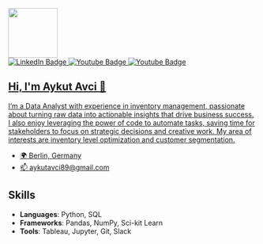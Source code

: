 
  
[this is for the picture]: #	
<div id="header">
<img src="https://media.giphy.com/media/M9gbBd9nbDrOTu1Mqx/giphy.gif" width="100"/>
</div>
  
[badges i got it from shields.io ... anyone can copy and paste the link and change the parameters to test out, atleast thats how i did it]: #  
<div id="badges">
<a href="https://www.linkedin.com/in/shaunak-chandra-6b3363215/">
  <img src="https://img.shields.io/badge/LinkedIn-blue?style=for-the-badge&logo=linkedin&logoColor=white" alt="LinkedIn Badge"/>
</a>
<a href="https://www.instagram.com/shaunak_chandra/">
  <img src="https://img.shields.io/badge/Instagram-red?style=for-the-badge&logo=instagram&logoColor=white" alt="Youtube Badge"/>
</a>
<a href="mailto:aqchandra15@gmail.com">
  <img src="https://img.shields.io/badge/Gmail-white?style=for-the-badge&logo=gmail&logoColor=red" alt="Youtube Badge"/>

## Hi, I'm Aykut Avci 👋

I’m a Data Analyst with experience in inventory management, passionate about turning raw data into actionable insights that drive business success. I also enjoy leveraging the power of code to automate tasks, saving time for stakeholders to focus on strategic decisions and creative work. My area of interests are inventory level optimization and customer segmentation. 

- 🌍 Berlin, Germany  
- 📫 [aykutavci89@gmail.com](mailto:aykutavci89@gmail.com)

## Skills
- **Languages**: Python, SQL
- **Frameworks**: Pandas, NumPy, Sci-kit Learn
- **Tools**: Tableau, Jupyter, Git, Slack




